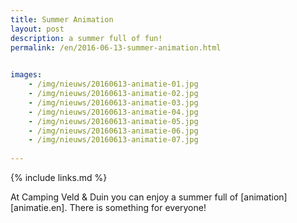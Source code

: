```yaml
---
title: Summer Animation
layout: post
description: a summer full of fun!
permalink: /en/2016-06-13-summer-animation.html

    
images: 
    - /img/nieuws/20160613-animatie-01.jpg
    - /img/nieuws/20160613-animatie-02.jpg
    - /img/nieuws/20160613-animatie-03.jpg
    - /img/nieuws/20160613-animatie-04.jpg
    - /img/nieuws/20160613-animatie-05.jpg
    - /img/nieuws/20160613-animatie-06.jpg
    - /img/nieuws/20160613-animatie-07.jpg
    
---
```


{% include links.md %}

At Camping Veld & Duin you can enjoy a summer full of [animation][animatie.en]. There is something for everyone!



